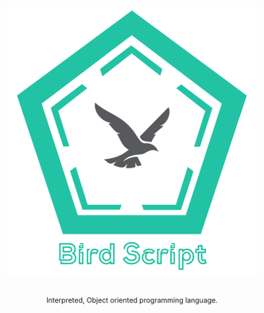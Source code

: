 ![logo](20210424_093302.png)
<div style="text-align:center"><H1 style="text-align:center"></H5></div>

<div align="center">Interpreted, Object oriented programming language.</div>
